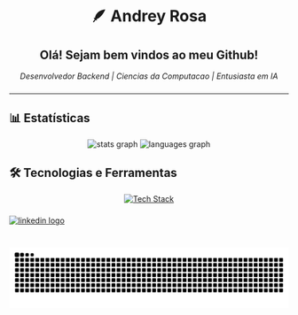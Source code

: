<h1 align="center">🪶 Andrey Rosa</h1>
<h2 align="center">Olá! Sejam bem vindos ao meu Github!</h2>
<p align="center">
  <i>Desenvolvedor Backend | Ciencias da Computacao | Entusiasta em IA </i>
</p>

###
---
## 📊 Estatísticas
<div align="center">
  <img src="https://github-readme-stats.vercel.app/api?username=andreyrsy&hide_title=false&hide_rank=false&show_icons=true&include_all_commits=true&count_private=true&disable_animations=false&theme=react&locale=pt-br&hide_border=true" height="150" alt="stats graph"  />
  <img src="https://github-readme-stats.vercel.app/api/top-langs?username=andreyrsy&locale=pt-br&hide_title=false&layout=compact&card_width=320&langs_count=5&theme=react&hide_border=true" height="150" alt="languages graph"  />
</div>

## 🛠️ Tecnologias e Ferramentas
<p align="center">
  <a href="https://skillicons.dev">
    <img src="https://skillicons.dev/icons?i=java,spring,docker,python,postgresql,mysql,git,github,azure,linux" alt="Tech Stack"/>
  </a>
</p>

###

<div align="left">
  <a href="https://www.linkedin.com/in/andreyrsy/" target="_blank">
    <img src="https://raw.githubusercontent.com/maurodesouza/profile-readme-generator/master/src/assets/icons/social/linkedin/default.svg" width="47" height="35" alt="linkedin logo"  />
  </a>
</div>

###

<br clear="both">

<img src="https://raw.githubusercontent.com/andreyrsy/andreyrsy/output/snake.svg" alt="Snake animation" />

###
